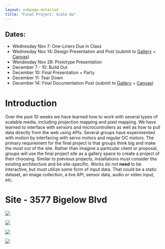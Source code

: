 ```yaml
---
layout: subpage-detailed
title: "Final Project: Scale Up"
---
```




## Dates: 

- Wednesday Nov 7: One-Liners Due in Class
- Wednesday Nov 14: Design Presentation and Post (submit to [Gallery](http://ideate.xsead.cmu.edu/gallery/pools/final-project-design-presentation/) + [Canvas](https://canvas.cmu.edu/courses/6049/assignments/119220))
- Wendesday Nov 28: Prototype Presentation
- December 7 - 10: Build Out
- December 10: Final Presentation + Party 
- December 11: Tear Down
- December 14: Final Documentation Post (submit to [Gallery](http://ideate.xsead.cmu.edu/gallery/pools/final-project-final-documentation/) + [Canvas](https://canvas.cmu.edu/courses/6049/assignments/100775))


# Introduction

Over the past 10 weeks we have learned how to work with several types of scalable media, including projection mapping and pixel mapping. We have learned to interface with sensors and microcontrollers as well as how to pull data directly from the web using APIs. Several groups have experimented with motion by interfacing with servo motors and regular DC motors. 
The primary requirement for the final project is that groups think big and make the most out of the site. Rather than imagine a particular client or proposal, groups will use the final project site as a gallery space to create a project of their choosing. Similar to previous projects, installations must consider the existing architecture and be site-specific. Works do not **need** to be interactive, but must utilize some form of input data. That could be a static dataset, an image collection, a live API, sensor data, audio or video input, etc.

# Site - 3577 Bigelow Blvd

<img
src="{{site.baseurl}}/assets/3577-Space.jpg" 
style="max-width: 600px;" 
/>

<img
src="{{site.baseurl}}/assets/3577_long-2.jpg" 
style="max-width: 600px;" 
/>

<img
src="{{site.baseurl}}/assets/3577_exterior.jpg" 
style="max-width: 600px;" 
/>


<img
src="{{site.baseurl}}/assets/3577_height.jpg" 
style="max-width: 600px;" 
/>




